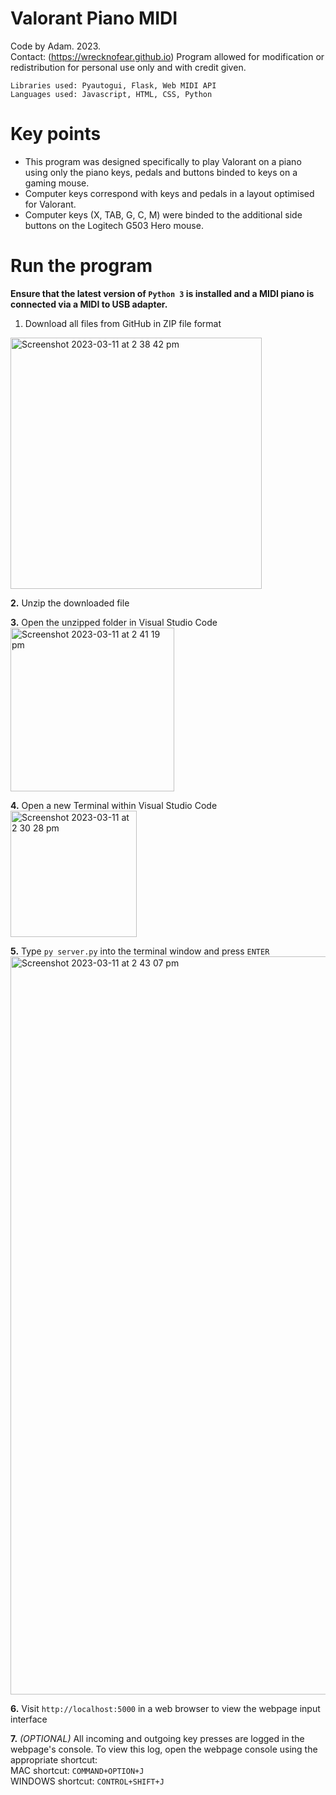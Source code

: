 # Valorant Piano MIDI
 
Code by Adam. 2023. <br>
Contact: (https://wrecknofear.github.io)
Program allowed for modification or redistribution for personal use only and with credit given.

```
Libraries used: Pyautogui, Flask, Web MIDI API
Languages used: Javascript, HTML, CSS, Python
```

# Key points

* This program was designed specifically to play Valorant on a piano using only the piano keys, pedals and buttons binded to keys on a gaming mouse.
* Computer keys correspond with keys and pedals in a layout optimised for Valorant.
* Computer keys (X, TAB, G, C, M) were binded to the additional side buttons on the Logitech G503 Hero mouse.

# Run the program
**Ensure that the latest version of `Python 3` is installed and a MIDI piano is connected via a MIDI to USB adapter.**

1. Download all files from GitHub in ZIP file format
<img width="402" alt="Screenshot 2023-03-11 at 2 38 42 pm" src="https://user-images.githubusercontent.com/69378029/224462972-4b2ca7d9-8233-4c4e-8271-51ff684580a4.png">

**2.** Unzip the downloaded file

**3.** Open the unzipped folder in Visual Studio Code <br>
<img width="262" alt="Screenshot 2023-03-11 at 2 41 19 pm" src="https://user-images.githubusercontent.com/69378029/224463081-48f26e5b-a200-422e-8ac4-c6112221f005.png">

**4.** Open a new Terminal within Visual Studio Code <br>
<img width="202" alt="Screenshot 2023-03-11 at 2 30 28 pm" src="https://user-images.githubusercontent.com/69378029/224462665-0b01ee7c-1e13-4226-81ed-e43b00d169de.png">

**5.** Type `py server.py` into the terminal window and press `ENTER`
<img width="1181" alt="Screenshot 2023-03-11 at 2 43 07 pm" src="https://user-images.githubusercontent.com/69378029/224463206-128859e2-34d9-4402-a7b4-d40639362398.png">

**6.** Visit `http://localhost:5000` in a web browser to view the webpage input interface <br>

**7.** *(OPTIONAL)* All incoming and outgoing key presses are logged in the webpage's console. To view this log, open the webpage console using the appropriate shortcut: <br>
MAC shortcut: `COMMAND+OPTION+J` <br>
WINDOWS shortcut: `CONTROL+SHIFT+J`

